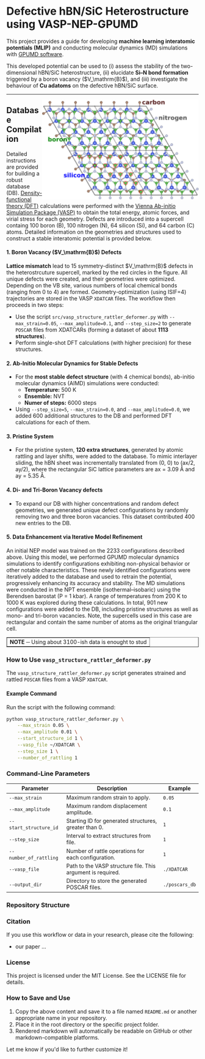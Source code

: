 # Defective hBN/SiC Heterostructure using VASP-NEP-GPUMD

This project provides a guide for developing **machine learning interatomic potentials (MLIP)** and conducting molecular dynamics (MD) simulations with [GPUMD software](https://gpumd.org/).

This developed potential can be used to 
(i) assess the stability of the two-dimensional hBN/SiC heterostructure,
(ii) elucidate **Si–N bond formation** triggered by a boron vacancy (\$V_\mathrm{B}\$),
and (iii) investigate the behaviour of **Cu adatoms** on the defective hBN/SiC surface.

---

<p>
  <img src="figures/fig1.png"
    alt="The hBN/SiC heterostructure. Unique $\rm{V}_{\rm{B}}$ sites are determined by red circles."
    width="410"
    align="right"
  >
</p>

## Database Compilation

Detailed instructions are provided for building a robust database (DB).
[Density-functional theory (DFT)](https://www.synopsys.com/glossary/what-is-density-functional-theory.html) calculations were performed with the [Vienna Ab-initio Simulation Package (VASP)](https://www.vasp.at/) to obtain the total energy, atomic forces, and virial stress for each geometry.
Defects are introduced into a supercell containg 100 boron (B), 100 nitrogen (N), 64 silicon (Si), and 64 carbon (C) atoms.
Detailed information on the geometries and structures used to construct a stable interatomic potential is provided below.

#### 1. Boron Vacancy (\$V_\mathrm{B}\$) Defects
**Lattice mismatch** lead to 15 symmetry-distinct \$V_\mathrm{B}\$ defects in the heterostrcuture supercell, marked by the red circles in the figure. All unique defects were created, and their geometries were optimized. Depending on the VB site, various numbers of local chemical bonds (ranging from 0 to 4) are formed. Geometry-optimization (using ISIF=4) trajectories are stored in the VASP `XDATCAR` files.
The workflow then proceeds in two steps:
- Use the script `src/vasp_structure_rattler_deformer.py` with `--max_strain=0.05`, `--max_amplitude=0.1`, and `--step_size=2` to generate `POSCAR` files from XDATCARs (forming a dataset of about **1113 structures**).
- Perform single-shot DFT calculations (with higher precision) for these structures.

#### 2. Ab-Initio Molecular Dynamics for Stable Defects
- For the **most stable defect structure** (with 4 chemical bonds), ab-initio molecular dynamics (AIMD) simulations were conducted:
  - **Temperature:** 500 K
  - **Ensemble:** NVT
  - **Numer of steps:** 6000 steps
- Using `--step_size=5`, `--max_strain=0.0`, and `--max_amplitude=0.0`, we added 600 additional structures to the DB and performed DFT calculations for each of them.

#### 3. Pristine System
- For the pristine system, **120 extra structures**, generated by atomic rattling and layer shifts, were added to the database. To mimic interlayer sliding, the hBN sheet was incrementally translated from (0, 0) to (ax/2, ay/2), where the rectangular SiC lattice parameters are ax = 3.09 Å and ay = 5.35 Å.

#### 4. Di- and Tri-Boron Vacancy defects
- To expand our DB with higher concentrations and random defect geometries, we generated unique defect configurations by randomly removing two and three boron vacancies. This dataset contributed 400 new entries to the DB.

#### 5. Data Enhancement via Iterative Model Refinement
An initial NEP model was trained on the 2233 configurations described above. Using this model, we performed GPUMD molecular dynamics simulations to identify configurations exhibiting non-physical behavior or other notable characteristics. These newly identified configurations were iteratively added to the database and used to retrain the potential, progressively enhancing its accuracy and stability. The MD simulations were conducted in the NPT ensemble (isothermal–isobaric) using the Berendsen barostat (P = 1 kbar). A range of temperatures from 200 K to 1000 K was explored during these calculations. In total, 901 new configurations were added to the DB, including pristine structures as well as mono- and tri-boron vacancies.
Note, the supercells used in this case are rectangular and contain the same number of atoms as the original triangular cell.

<table border="1"><tr><td>
<strong>NOTE&nbsp;</strong>─ Using about 3100-ish data is enought to stud
</td></tr></table>

### How to Use `vasp_structure_rattler_deformer.py`

The `vasp_structure_rattler_deformer.py` script generates strained and rattled `POSCAR` files from a VASP `XDATCAR`.

#### Example Command
Run the script with the following command:
```bash
python vasp_structure_rattler_deformer.py \
    --max_strain 0.05 \
    --max_amplitude 0.01 \
    --start_structure_id 1 \
    --vasp_file ~/XDATCAR \
    --step_size 1 \
    --number_of_rattling 1
```
### Command-Line Parameters

| Parameter | Description | Example|
| ------ | ------ | ------ |
| `--max_strain` | Maximum random strain to apply. | `0.05`
| `--max_amplitude` | Maximum random displacement amplitude. | `0.1`
| `--start_structure_id` | Starting ID for generated structures, greater than 0. | `1`
| `--step_size` | Interval to extract structures from file. | `1`
| `--number_of_rattling` | Number of rattle operations for each configuration. | `1`
| `--vasp_file`  | Path to the VASP structure file. This argument is required. | `./XDATCAR`
| `--output_dir` | Directory to store the generated POSCAR files. | `./poscars_db`


### Repository Structure


### Citation
If you use this workflow or data in your research, please cite the following:
  - our paper ...

### License
This project is licensed under the MIT License. See the LICENSE file for details.



### How to Save and Use
1. Copy the above content and save it to a file named `README.md` or another appropriate name in your repository.
2. Place it in the root directory or the specific project folder.
3. Rendered markdown will automatically be readable on GitHub or other markdown-compatible platforms.

Let me know if you'd like to further customize it!
